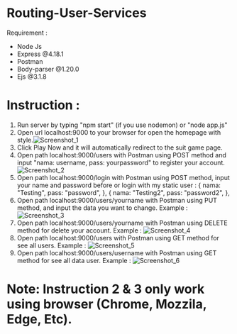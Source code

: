 # Routing-User-Services

 Requirement :
 - Node Js 
 - Express @4.18.1
 - Postman
 - Body-parser @1.20.0
 - Ejs @3.1.8

 Instruction :
 ========================
 1. Run server by typing "npm start" (if you use nodemon) or "node app.js"
 2. Open url localhost:9000 to your browser for open the homepage with style.![Screenshot_1](https://user-images.githubusercontent.com/104311677/177045529-aca015bc-e8bd-41cf-b14e-a165df6eaa23.png) 
 3. Click Play Now and it will automatically redirect to the suit game page.
 4. Open path localhost:9000/users with Postman using POST method and input "nama: username, pass: yourpassword" to register your account.![Screenshot_2](https://user-images.githubusercontent.com/104311677/177045697-00fb1d37-67b3-40b2-9f2e-d7373f5f65aa.png)
 5. Open path localhost:9000/login with Postman using POST method, input your name and password before or login with my static user :
    {
    nama: "Testing",
    pass: "password",
    },
    {
    nama: "Testing2",
    pass: "password2",
    },
 5. Open path localhost:9000/users/yourname with Postman using PUT method, and input the data you want to change. Example :![Screenshot_3](https://user-images.githubusercontent.com/104311677/177046033-b62f02db-204a-4501-8b10-65f1ca548f7c.png)
 6. Open path localhost:9000/users/yourname with Postman using DELETE method for delete your account. Example : ![Screenshot_4](https://user-images.githubusercontent.com/104311677/177046310-a8828c82-e328-4fa1-aa06-e1d9f28f34d4.png)
 7. Open path localhost:9000/users with Postman using GET method for see all users. Example : ![Screenshot_5](https://user-images.githubusercontent.com/104311677/177046471-2a09ceae-f434-41af-a6d8-42becfb6e1e1.png)
 8. Open path localhost:9000/users/username with Postman using GET method for see all data user. Example : ![Screenshot_6](https://user-images.githubusercontent.com/104311677/177046529-e6f1ff24-69e8-452a-8970-29a4aaf2c0a6.png)

# Note: Instruction 2 & 3 only work using browser (Chrome, Mozzila, Edge, Etc).
